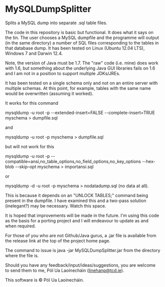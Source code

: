 MySQLDumpSplitter
=================

Splits a MySQL dump into separate .sql table files.


The code in this repository is basic but functional. It does
what it says on the tin. The user chooses a MySQL dumpfile
and the programme will output (in the same directory) a number
of SQL files corresponding to the tables in that database
dump. It has been tested on Linux (Ubuntu 12.04 LTS),  Windows 7 and Darwin 12.4.

Note, the version of Java must be 1.7. The "raw" code (i.e. mine) does work with 1.6, but something about
the underlying Java GUI libraries fails on 1.6 and I am not in a position to support multiple JDKs/JREs.

It has been tested on a single schema only and not on an
entire server with multiple schemas. At this point, for example,
tables with the same name would be overwritten (assuming it worked).

It works for this command

mysqldump -u root -p --extended-insert=FALSE --complete-insert=TRUE myschema > dumpfile.sql

and

mysqldump -u root -p myschema > dumpfile.sql

but will not work for this

mysqldump -u root -p --compatible=ansi,no_table_options,no_field_options,no_key_options 
--hex-blob --skip-opt myschema > importansi.sql

or

mysqldump -d -u root -p myschema > nodatadump.sql (no data at all).

This is because it depends on an "UNLOCK TABLES;" command being present in
the dumpfile. I have examined this and a two-pass solution (inelegant?) may be necessary. Watch this space.

It is hoped that improvements will be made in the future. I'm
using this code as the basis for a porting project and I will
endeavour to update as and when required.

For those of you who are not Github/Java gurus, a .jar file is
available from the release link at the top of the project home
page.

The command to issue is
java -jar MySQLDumpSplitter.jar 
from the directory where the file is.

Should you have any feedback/input/ideas/suggestions, you are welcome 
to send them to me, Pól Ua Laoínecháin (linehanp@tcd.ie).
  
  
This software is ©  Pól Ua Laoínecháin.


